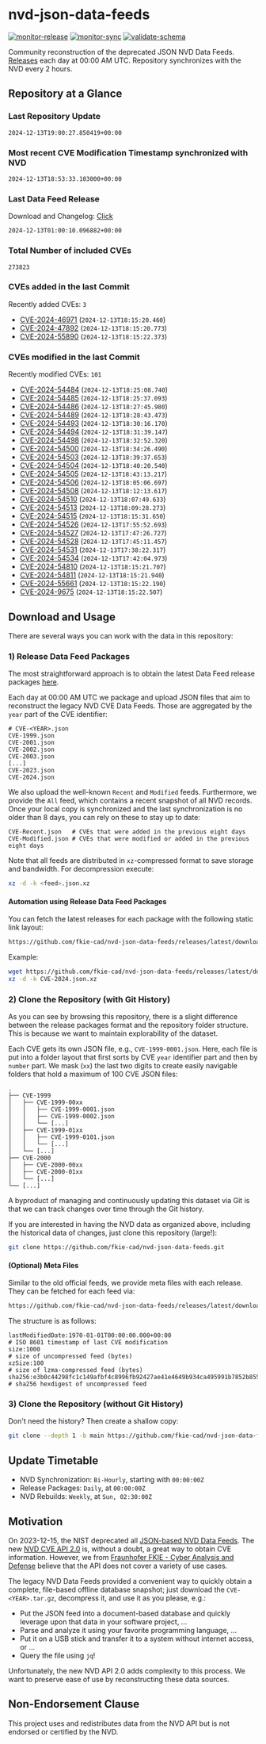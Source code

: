# nvd-json-data-feeds

[![monitor-release](https://github.com/fkie-cad/nvd-json-data-feeds/actions/workflows/monitor_release.yml/badge.svg)](https://github.com/fkie-cad/nvd-json-data-feeds/actions/workflows/monitor_release.yml)
[![monitor-sync](https://github.com/fkie-cad/nvd-json-data-feeds/actions/workflows/monitor_sync.yml/badge.svg)](https://github.com/fkie-cad/nvd-json-data-feeds/actions/workflows/monitor_sync.yml)
[![validate-schema](https://github.com/fkie-cad/nvd-json-data-feeds/actions/workflows/validate_schema.yml/badge.svg)](https://github.com/fkie-cad/nvd-json-data-feeds/actions/workflows/validate_schema.yml)

Community reconstruction of the deprecated JSON NVD Data Feeds.
[Releases](https://github.com/fkie-cad/nvd-json-data-feeds/releases/latest) each day at 00:00 AM UTC.
Repository synchronizes with the NVD every 2 hours.

## Repository at a Glance

### Last Repository Update

```plain
2024-12-13T19:00:27.850419+00:00
```

### Most recent CVE Modification Timestamp synchronized with NVD

```plain
2024-12-13T18:53:33.103000+00:00
```

### Last Data Feed Release

Download and Changelog: [Click](https://github.com/fkie-cad/nvd-json-data-feeds/releases/latest)

```plain
2024-12-13T01:00:10.096882+00:00
```

### Total Number of included CVEs

```plain
273823
```

### CVEs added in the last Commit

Recently added CVEs: `3`

- [CVE-2024-46971](CVE-2024/CVE-2024-469xx/CVE-2024-46971.json) (`2024-12-13T18:15:20.460`)
- [CVE-2024-47892](CVE-2024/CVE-2024-478xx/CVE-2024-47892.json) (`2024-12-13T18:15:20.773`)
- [CVE-2024-55890](CVE-2024/CVE-2024-558xx/CVE-2024-55890.json) (`2024-12-13T18:15:22.373`)


### CVEs modified in the last Commit

Recently modified CVEs: `101`

- [CVE-2024-54484](CVE-2024/CVE-2024-544xx/CVE-2024-54484.json) (`2024-12-13T18:25:08.740`)
- [CVE-2024-54485](CVE-2024/CVE-2024-544xx/CVE-2024-54485.json) (`2024-12-13T18:25:37.093`)
- [CVE-2024-54486](CVE-2024/CVE-2024-544xx/CVE-2024-54486.json) (`2024-12-13T18:27:45.980`)
- [CVE-2024-54489](CVE-2024/CVE-2024-544xx/CVE-2024-54489.json) (`2024-12-13T18:28:43.473`)
- [CVE-2024-54493](CVE-2024/CVE-2024-544xx/CVE-2024-54493.json) (`2024-12-13T18:30:16.170`)
- [CVE-2024-54494](CVE-2024/CVE-2024-544xx/CVE-2024-54494.json) (`2024-12-13T18:31:39.147`)
- [CVE-2024-54498](CVE-2024/CVE-2024-544xx/CVE-2024-54498.json) (`2024-12-13T18:32:52.320`)
- [CVE-2024-54500](CVE-2024/CVE-2024-545xx/CVE-2024-54500.json) (`2024-12-13T18:34:26.490`)
- [CVE-2024-54503](CVE-2024/CVE-2024-545xx/CVE-2024-54503.json) (`2024-12-13T18:39:37.653`)
- [CVE-2024-54504](CVE-2024/CVE-2024-545xx/CVE-2024-54504.json) (`2024-12-13T18:40:20.540`)
- [CVE-2024-54505](CVE-2024/CVE-2024-545xx/CVE-2024-54505.json) (`2024-12-13T18:43:13.217`)
- [CVE-2024-54506](CVE-2024/CVE-2024-545xx/CVE-2024-54506.json) (`2024-12-13T18:05:06.697`)
- [CVE-2024-54508](CVE-2024/CVE-2024-545xx/CVE-2024-54508.json) (`2024-12-13T18:12:13.617`)
- [CVE-2024-54510](CVE-2024/CVE-2024-545xx/CVE-2024-54510.json) (`2024-12-13T18:07:49.633`)
- [CVE-2024-54513](CVE-2024/CVE-2024-545xx/CVE-2024-54513.json) (`2024-12-13T18:09:28.273`)
- [CVE-2024-54515](CVE-2024/CVE-2024-545xx/CVE-2024-54515.json) (`2024-12-13T18:15:31.650`)
- [CVE-2024-54526](CVE-2024/CVE-2024-545xx/CVE-2024-54526.json) (`2024-12-13T17:55:52.693`)
- [CVE-2024-54527](CVE-2024/CVE-2024-545xx/CVE-2024-54527.json) (`2024-12-13T17:47:26.727`)
- [CVE-2024-54528](CVE-2024/CVE-2024-545xx/CVE-2024-54528.json) (`2024-12-13T17:45:11.457`)
- [CVE-2024-54531](CVE-2024/CVE-2024-545xx/CVE-2024-54531.json) (`2024-12-13T17:38:22.317`)
- [CVE-2024-54534](CVE-2024/CVE-2024-545xx/CVE-2024-54534.json) (`2024-12-13T17:42:04.973`)
- [CVE-2024-54810](CVE-2024/CVE-2024-548xx/CVE-2024-54810.json) (`2024-12-13T18:15:21.707`)
- [CVE-2024-54811](CVE-2024/CVE-2024-548xx/CVE-2024-54811.json) (`2024-12-13T18:15:21.940`)
- [CVE-2024-55661](CVE-2024/CVE-2024-556xx/CVE-2024-55661.json) (`2024-12-13T18:15:22.190`)
- [CVE-2024-9675](CVE-2024/CVE-2024-96xx/CVE-2024-9675.json) (`2024-12-13T18:15:22.507`)


## Download and Usage

There are several ways you can work with the data in this repository:

### 1) Release Data Feed Packages

The most straightforward approach is to obtain the latest Data Feed release packages [here](https://github.com/fkie-cad/nvd-json-data-feeds/releases/latest).

Each day at 00:00 AM UTC we package and upload JSON files that aim to reconstruct the legacy NVD CVE Data Feeds.
Those are aggregated by the `year` part of the CVE identifier:

```
# CVE-<YEAR>.json
CVE-1999.json
CVE-2001.json
CVE-2002.json
CVE-2003.json
[...]
CVE-2023.json
CVE-2024.json
```

We also upload the well-known `Recent` and `Modified` feeds.
Furthermore, we provide the `All` feed, which contains a recent snapshot of all NVD records.
Once your local copy is synchronized and the last synchronization is no older than 8 days, you can rely on these to stay up to date:

```plain
CVE-Recent.json   # CVEs that were added in the previous eight days
CVE-Modified.json # CVEs that were modified or added in the previous eight days
```

Note that all feeds are distributed in `xz`-compressed format to save storage and bandwidth.
For decompression execute:

```sh
xz -d -k <feed>.json.xz
```

#### Automation using Release Data Feed Packages

You can fetch the latest releases for each package with the following static link layout:

```sh
https://github.com/fkie-cad/nvd-json-data-feeds/releases/latest/download/CVE-<YEAR>.json.xz
```

Example:

```sh
wget https://github.com/fkie-cad/nvd-json-data-feeds/releases/latest/download/CVE-2024.json.xz
xz -d -k CVE-2024.json.xz
```

### 2) Clone the Repository (with Git History)

As you can see by browsing this repository, there is a slight difference between the release packages format and the repository folder structure.
This is because we want to maintain explorability of the dataset.

Each CVE gets its own JSON file, e.g., `CVE-1999-0001.json`.
Here, each file is put into a folder layout that first sorts by CVE `year` identifier part and then by `number` part.
We mask (`xx`) the last two digits to create easily navigable folders that hold a maximum of 100 CVE JSON files:

```plain
.
├── CVE-1999
│   ├── CVE-1999-00xx
│   │   ├── CVE-1999-0001.json
│   │   ├── CVE-1999-0002.json
│   │   └── [...]
│   ├── CVE-1999-01xx
│   │   ├── CVE-1999-0101.json
│   │   └── [...]
│   └── [...]
├── CVE-2000
│   ├── CVE-2000-00xx
│   ├── CVE-2000-01xx
│   └── [...]
└── [...]
```

A byproduct of managing and continuously updating this dataset via Git is that we can track changes over time through the Git history.

If you are interested in having the NVD data as organized above, including the historical data of changes, just clone this repository (large!):

```sh
git clone https://github.com/fkie-cad/nvd-json-data-feeds.git
```

#### (Optional) Meta Files

Similar to the old official feeds, we provide meta files with each release. They can be fetched for each feed via:

```sh
https://github.com/fkie-cad/nvd-json-data-feeds/releases/latest/download/CVE-<YEAR>.meta
```

The structure is as follows:

```plain
lastModifiedDate:1970-01-01T00:00:00.000+00:00                          # ISO 8601 timestamp of last CVE modification
size:1000                                                               # size of uncompressed feed (bytes)
xzSize:100                                                              # size of lzma-compressed feed (bytes)
sha256:e3b0c44298fc1c149afbf4c8996fb92427ae41e4649b934ca495991b7852b855 # sha256 hexdigest of uncompressed feed
```

### 3) Clone the Repository (without Git History)

Don't need the history? Then create a shallow copy:

```sh
git clone --depth 1 -b main https://github.com/fkie-cad/nvd-json-data-feeds.git
```


## Update Timetable

* NVD Synchronization: `Bi-Hourly`, starting with `00:00:00Z`
* Release Packages: `Daily`, at `00:00:00Z`
* NVD Rebuilds: `Weekly`, at `Sun, 02:30:00Z`


## Motivation

On 2023-12-15, the NIST deprecated all [JSON-based NVD Data Feeds](https://nvd.nist.gov/vuln/data-feeds#divRetirementBanner-1).
The new [NVD CVE API 2.0](https://nvd.nist.gov/developers/vulnerabilities) is, without a doubt, a great way to obtain CVE information.
However, we from [Fraunhofer FKIE - Cyber Analysis and Defense](https://www.fkie.fraunhofer.de/en/departments/cad.html) believe that the API does not cover a variety of use cases.

The legacy NVD Data Feeds provided a convenient way to quickly obtain a complete, file-based offline database snapshot; just download the `CVE-<YEAR>.tar.gz`, decompress it, and use it as you please, e.g.:

- Put the JSON feed into a document-based database and quickly leverage upon that data in your software project, ...
- Parse and analyze it using your favorite programming language, ...
- Put it on a USB stick and transfer it to a system without internet access, or ...
- Query the file using `jq`!

Unfortunately, the new NVD API 2.0 adds complexity to this process.
We want to preserve ease of use by reconstructing these data sources.

## Non-Endorsement Clause

This project uses and redistributes data from the NVD API but is not endorsed or certified by the NVD.